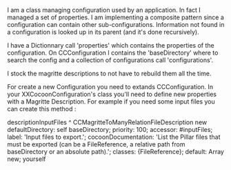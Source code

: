 I am a class managing configuration used  by an application.
In fact I managed a set of properties. 
I am implementing a composite pattern since a configuration can contain other sub-configurations.
Information not found in a configuration is looked up in its parent (and it's done recursively).

I have a Dictionnary call 'properties' which contains the properties of the configuration. 
On CCConfiguration I contains the 'baseDirectory' where to search the config and a collection of configurations call 'configurations'. 

I stock the magritte descriptions to not have to rebuild them all the time.
 
For create a new Configuration you need to extands CCConfiguration. 
In your XXCocoonConfiguration's class you'll need to define new properties with a Magritte Description. 
For example if you need some input files you can create this method : 

descriptionInputFiles
	<magritteDescription>
	^ CCMagritteToManyRelationFileDescription new
		defaultDirectory: self baseDirectory;
		priority: 100;
		accessor: #inputFiles;
		label:
				'Input files to export.';
		cocoonDocumentation: 'List the Pillar files that must be exported (can be a FileReference, a relative path from baseDirectory or an absolute path).';
		classes: {FileReference};
		default: Array new;
		yourself
